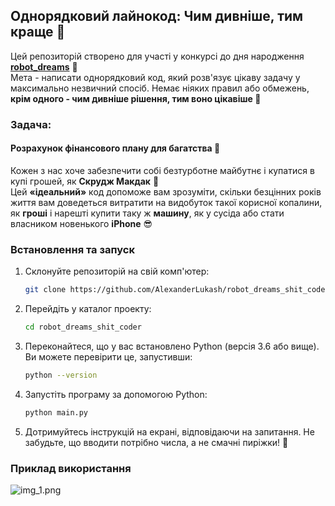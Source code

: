 ## Однорядковий лайнокод: Чим дивніше, тим краще 🤪
Цей репозиторій створено для участі у конкурсі до дня народження **[robot_dreams](https://robotdreams.cc/uk)** 🎉<br> 
Мета - написати однорядковий код, який розв'язує цікаву задачу у максимально незвичний спосіб. Немає ніяких правил або обмежень, **крім одного - чим дивніше рішення, тим воно цікавіше 🚀**
### Задача:
#### Розрахунок фінансового плану для багатства 🤑
Кожен з нас хоче забезпечити собі безтурботне майбутнє і купатися в купі грошей, як **Скрудж Макдак** 💸 <br>
Цей **«ідеальний»** код допоможе вам зрозуміти, скільки безцінних років життя вам доведеться витратити на видобуток такої корисної копалини, 
як **гроші** і нарешті купити таку ж **машину**, як у сусіда або стати власником новенького **iPhone** 😎

### Встановлення та запуск
1. Склонуйте репозиторій на свій комп'ютер:
    ```bash
   git clone https://github.com/AlexanderLukash/robot_dreams_shit_coder.git
   ```
2. Перейдіть у каталог проекту:
    ```bash
   cd robot_dreams_shit_coder
    ```
3. Переконайтеся, що у вас встановлено Python (версія 3.6 або вище). Ви можете перевірити це, запустивши:
    ```bash
   python --version
    ```
4. Запустіть програму за допомогою Python:
    ```bash
   python main.py
    ```
5. Дотримуйтесь інструкцій на екрані, відповідаючи на запитання. Не забудьте, що вводити потрібно числа, а не смачні пиріжки! 🍰

### Приклад використання
![img_1.png](images/img_1.png)